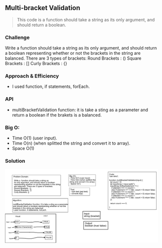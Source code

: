 ## Multi-bracket Validation
> This code is a function should take a string as its only argument, and should return a boolean.

### Challenge
Write a  function should take a string as its only argument, and should return a boolean representing whether or not the brackets in the string are balanced. There are 3 types of brackets:
Round Brackets : ()
Square Brackets : []
Curly Brackets : {}

### Approach & Efficiency
- I used function, if statements, forEach.

### API  
- multiBracketValidation function: it is take a sting as a parameter and return a boolean if the brakets is a balanced.

### Big O:
- Time O(1) (user input).
- Time O(n) (when splitted the string and convert it to array).
- Space O(1)

### Solution
![multi bracket validation](../../assets/challenge12.png)